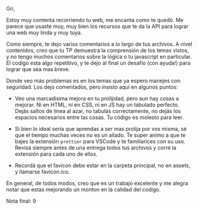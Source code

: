 Gri, 

Estoy muy contenta recorriendo tu web, me encanta como te quedó. Me parece que usaste muy, muy bien los recursos que te da la API para lograr una web muy linda y muy tuya.

Como siempre, te dejo varios comentarios a lo largo de tus archivos. A nivel contenidos, creo que tu TP demuestra la comprensión de los temas vistos, y no tengo muchos comentarios sobre la lógica o tu javascript en particular. El codigo esta algo repetitivo, y te dejo al final un desafio (con ayuda!) para lograr que sea mas breve. 

Donde veo más problemas es en los temas que ya espero manejes con seguridad. Los dejo comentados, pero insisto aquí en algunos puntos:

- Veo una marcadisima mejora en tu prolijidad, pero aun hay cosas a mejorar. Ni en HTML, ni en CSS, ni en JS hay un tabulado perfecto. Dejás saltos de línea al azar, no tabulás correctamente, no dejás los espacios necesarios entre las cosas. Tu código es molesto para leer. 

- Si bien lo ideal sería que aprendas a ser mas prolija por vos misma, sé que el tiempo muchas veces no es un aliado. Te super animo a que te bajes la extensión `prettier` para VSCode y te familiarices con su uso. Revisá siempre antes de una entrega todos tus archivos y corré la extensión para cada uno de ellos. 

- Recordá que el favicon debe estar en la carpeta principal, no en assets, y llamarse favicon.ico. 

En general, de todos modos, creo que es un trabajo excelente y me alegra notar que estas mejorando un monton en la calidad del codigo. 

Nota final: 9